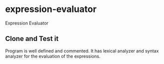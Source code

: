 # expression-evaluator
Expression Evaluator


## Clone and Test it

Program is well defined and commented. It has lexical analyzer and  syntax analyzer for the evaluation of the expressions.

